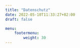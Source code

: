 ```yaml
---
title: "Datenschutz"
date: 2022-05-10T11:33:27+02:00
draft: false

menu:
    footermenu:
        weight: 30
---
```


